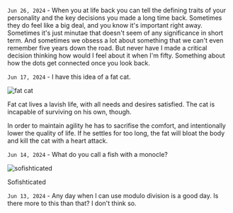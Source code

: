 `Jun 26, 2024` - When you at life back you can tell the defining traits of your personality and the key decisions you made a long time back.
Sometimes they do feel like a big deal, and you know it's important right away.
Sometimes it's just minutae that doesn't seem of any significance in short term.
And sometimes we obsess a lot about something that we can't even remember five years down the road.
But never have I made a critical decision thinking how would I feel about it when I'm fifty.
Something about how the dots get connected once you look back.

`Jun 17, 2024` - I have this idea of a fat cat.

![fat cat](/16_life/images/fat-cat.jpg)

Fat cat lives a lavish life, with all needs and desires satisfied.
The cat is incapable of surviving on his own, though.

In order to maintain agility he has to sacrifise the comfort, and intentionally lower the quality of life.
If he settles for too long, the fat will bloat the body and kill the cat with a heart attack.

`Jun 14, 2024` - What do you call a fish with a monocle?

![sofishticated](/16_life/images/sofishticated.jpg)

Sofishticated

`Jun 13, 2024` - Any day when I can use modulo division is a good day. Is there more to this than that? I don't think so.

